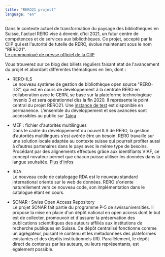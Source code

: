 ```yaml
---
title: "RERO21 project"
language: "en"
---
```


Dans le contexte actuel de transformation du paysage des bibliothèques en Suisse, l'actuel RERO vise à devenir, d'ici 2021, un futur centre de compétences et de services aux bibliothèques.
Ce projet, accepté par la CIIP qui est l'autorité de tutelle de RERO, évolue maintenant sous le nom "RERO21".   
[Le communiqué de presse officiel de la CIIP](https://www.rero.ch/pdfview.php?section=communique&filename=ciip_communique.pdf)

Vous trouverez sur ce blog des billets réguliers faisant état de l'avancement du projet et abordant différentes thématiques en lien, dont :

- RERO-ILS   
Le nouveau système de gestion de bibliothèque open source "RERO-ILS", qui est en cours de développement à la centrale RERO en collaboration avec le CERN, se base sur la plateforme technologique Invenio 3 et sera opérationnel dès la fin 2020. Il représente le point central du projet RERO21.
Une [instance de test](https://ils.test.rero.ch) est disponible en permanence.
L’ensemble du développement et ses avancées sont accessibles au public sur [Taiga](https://tree.taiga.io/project/rero21-reroils)

- MEF : fichier d'autorités multilingues   
Dans le cadre du développement du nouvel ILS de RERO, la gestion d’autorités multilingues s’est avérée être un besoin.
RERO travaille sur une solution locale adaptée au contexte suisse qui pourrait profiter aussi à d’autres partenaires dans le pays avec le même type de besoins.
Procédant par des alignements effectués grâce aux identifiants VIAF, ce concept novateur permet que chacun puisse utiliser les données dans la langue souhaitée.
[Plus d'infos](https://mef.test.rero.ch/)

- RDA   
Le nouveau code de catalogage RDA est le nouveau standard international orienté sur le web de données. RERO s'oriente naturellement vers ce nouveau code, son implémentation dans le catalogue étant en cours.

- SONAR : Swiss Open Access Repository   
Le projet SONAR fait partie du programme P-5 de swissuniversities.
Il propose la mise en place d'un dépôt national en open access dont le but est de collecter, promouvoir et d'assurer la préservation des publications scientifiques des auteurs affiliés aux institutions de recherche publiques en Suisse. Ce dépôt centralisé fonctionne comme un agrégateur, puisant le contenu et les métadonnées des plateformes existantes et des dépôts institutionnels (IR). Parallèlement, le dépôt direct de contenus par les auteurs, ou leurs représentants, est également possible.
